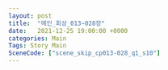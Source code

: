 ```yaml
---
layout: post
title:  "메인_회상_013~028장"
date:   2021-12-25 19:00:00 +0000
categories: Main
Tags: Story Main
SceneCode: ["scene_skip_cp013-028_q1_s10"]
---
```

